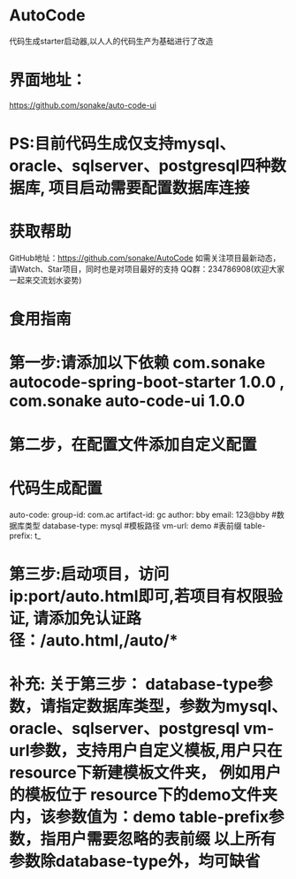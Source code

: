 # AutoCode
代码生成starter启动器,以人人的代码生产为基础进行了改造

# 界面地址：
https://github.com/sonake/auto-code-ui

# PS:目前代码生成仅支持mysql、oracle、sqlserver、postgresql四种数据库, 项目启动需要配置数据库连接
# 获取帮助
  GitHub地址：https://github.com/sonake/AutoCode
  如需关注项目最新动态，请Watch、Star项目，同时也是对项目最好的支持
  QQ群：234786908(欢迎大家一起来交流划水姿势)
# 食用指南
# 第一步:请添加以下依赖 com.sonake autocode-spring-boot-starter 1.0.0 , com.sonake auto-code-ui 1.0.0
# 第二步，在配置文件添加自定义配置
# 代码生成配置
auto-code:
  group-id: com.ac
  artifact-id: gc
  author: bby
  email: 123@bby
  #数据库类型
  database-type: mysql
  #模板路径
  vm-url: demo
  #表前缀
  table-prefix: t_
# 第三步:启动项目，访问ip:port/auto.html即可,若项目有权限验证, 请添加免认证路径：/auto.html,/auto/*
# 补充: 关于第三步： database-type参数，请指定数据库类型，参数为mysql、oracle、sqlserver、postgresql vm-url参数，支持用户自定义模板,用户只在resource下新建模板文件夹， 例如用户的模板位于 resource下的demo文件夹内，该参数值为：demo table-prefix参数，指用户需要忽略的表前缀 以上所有参数除database-type外，均可缺省
